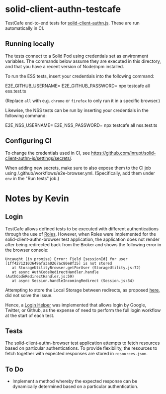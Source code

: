 # solid-client-authn-testcafe

TestCafe end-to-end tests for [solid-client-authn.js](https://github.com/inrupt/solid-client-authn-js). These are run automatically in CI.

## Running locally

The tests connect to a Solid Pod using credentials set as environment variables.
The commands below assume they are executed in this directory, and that you have a recent version of Node/npm installed.

To run the ESS tests, insert your credentials into the following command:

E2E_GITHUB_USERNAME=<GitHub username> E2E_GITHUB_PASSWORD=<GitHub password> npx testcafe all ess.test.ts

(Replace `all` with e.g. `chrome` or `firefox` to only run it in a specific browser.)

Likewise, the NSS tests can be run by inserting your credentials in the following command:

E2E_NSS_USERNAME=<NSS username> E2E_NSS_PASSWORD=<NSS password> npx testcafe all nss.test.ts

## Configuring CI

To change the credentials used in CI, see https://github.com/inrupt/solid-client-authn-js/settings/secrets/.

When adding new secrets, make sure to also expose them to the CI job using /.github/workflows/e2e-browser.yml.
(Specifically, add them under `env` in the "Run tests" job.)

# Notes by Kevin

## Login

TestCafe allows defined tests to be executed with different authentications through the use of [Roles](https://devexpress.github.io/testcafe/documentation/guides/advanced-guides/authentication.html). However, when Roles were implemented for the solid-client-authn-browser test application, the application does not render after being redirected back from the Broker and shows the following error in the browser console:

```
Uncaught (in promise) Error: Field [sessionId] for user [1ff42712103649afa3a0267ac80e8f35] is not stored
   at StorageUtilityBrowser.getForUser (StorageUtility.js:72)
   at async AuthCodeRedirectHandler.handle (AuthCodeRedirectHandler.js:59)
   at async Session.handleIncomingRedirect (Session.js:34)
```

Attempting to store the Local Storage between redirects, as proposed [here](https://github.com/DevExpress/testcafe/issues/2142#issuecomment-367618275), did not solve the issue.

Hence, a [Login Helper](../helperslogin.js) was implemented that allows login by Google, Twitter, or Github, as the expense of need to perform the full login workflow at the start of each test.

## Tests

The solid-client-authn-browser test application attempts to fetch resources based on particular authentications. To provide flexibility, the resources to fetch together with expected responses are stored in `resources.json`.

## To Do

- Implement a method whereby the expected response can be dynamically determined based on a particular authentication.
